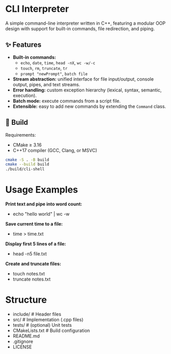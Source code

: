 # CLI Interpreter

A simple command-line interpreter written in C++, featuring a modular OOP design with support for built-in commands, file redirection, and piping.

## ✨ Features
- **Built-in commands:**
  - `echo`, `date`, `time`, `head -nX`, `wc -w/-c`
  - `touch`, `rm`, `truncate`, `tr`
  - `prompt "newPrompt"`, `batch file`
- **Stream abstraction:** unified interface for file input/output, console output, pipes, and text streams.
- **Error handling:** custom exception hierarchy (lexical, syntax, semantic, execution).
- **Batch mode:** execute commands from a script file.
- **Extensible:** easy to add new commands by extending the `Command` class.

## 🚀 Build
Requirements:
- CMake ≥ 3.16
- C++17 compiler (GCC, Clang, or MSVC)

```bash
cmake -S . -B build
cmake --build build
./build/cli-shell
```

# Usage Examples

**Print text and pipe into word count:**  
  - echo "hello world" | wc -w

**Save current time to a file:**  
  - time > time.txt

**Display first 5 lines of a file:**  
  - head -n5 file.txt

**Create and truncate files:**  
  - touch notes.txt
  - truncate notes.txt

# Structure

- include/        # Header files  
- src/            # Implementation (.cpp files)  
- tests/          # (optional) Unit tests  
- CMakeLists.txt  # Build configuration  
- README.md  
- .gitignore  
- LICENSE  
